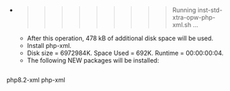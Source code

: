 * >>>>>>>>> Running inst-std-xtra-opw-php-xml.sh ...
  * After this operation, 478 kB of additional disk space will be used.
  * Install php-xml.
  * Disk size = 6972984K. Space Used = 692K. Runtime = 00:00:00:04.
  * The following NEW packages will be installed:
  ```bash
php8.2-xml php-xml
  ```
